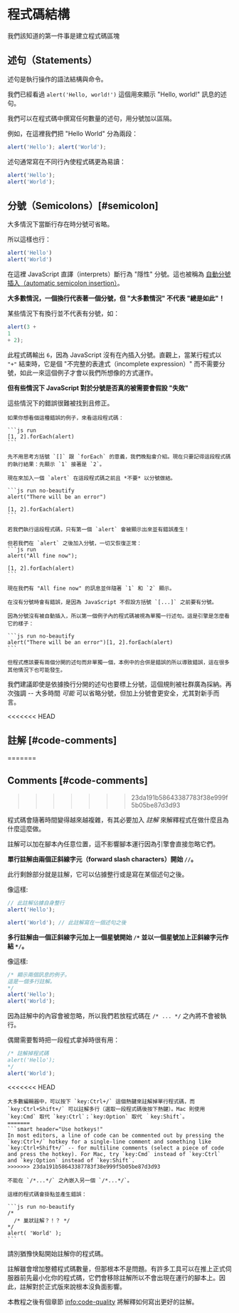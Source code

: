 # 程式碼結構

我們該知道的第一件事是建立程式碼區塊

## 述句（Statements）

述句是執行操作的語法結構與命令。

我們已經看過 `alert('Hello, world!')` 這個用來顯示 "Hello, world!" 訊息的述句。

我們可以在程式碼中撰寫任何數量的述句，用分號加以區隔。

例如，在這裡我們把 "Hello World" 分為兩段：

```js run no-beautify
alert('Hello'); alert('World');
```

述句通常寫在不同行內使程式碼更為易讀：

```js run no-beautify
alert('Hello');
alert('World');
```

## 分號（Semicolons）[#semicolon]

大多情況下當斷行存在時分號可省略。

所以這樣也行：

```js run no-beautify
alert('Hello')
alert('World')
```

在這裡 JavaScript 直譯（interprets）斷行為 "隱性" 分號。這也被稱為 [自動分號插入（automatic semicolon insertion）](https://tc39.github.io/ecma262/#sec-automatic-semicolon-insertion)。

**大多數情況，一個換行代表著一個分號，但 "大多數情況" 不代表 "總是如此"！**

某些情況下有換行並不代表有分號，如：

```js run no-beautify
alert(3 +
1
+ 2);
```

此程式碼輸出 `6`，因為 JavaScript 沒有在內插入分號。直觀上，當某行程式以 `"+"` 結束時，它是個 "不完整的表達式（incomplete expression）" 而不需要分號，如此一來這個例子才會以我們所想像的方式運作。

**但有些情況下 JavaScript 對於分號是否真的被需要會假設 "失敗"**

這些情況下的錯誤很難被找到且修正。

````smart header="錯誤的例子"
如果你想看個這種錯誤的例子，來看這段程式碼：

```js run
[1, 2].forEach(alert)
```

先不用思考方括號 `[]` 跟 `forEach` 的意義，我們晚點會介紹。現在只要記得這段程式碼的執行結果：先顯示 `1` 接著是 `2`。

現在來加入一個 `alert` 在這段程式碼之前且 *不要* 以分號做結。

```js run no-beautify
alert("There will be an error")

[1, 2].forEach(alert)
```

若我們執行這段程式碼，只有第一個 `alert` 會被顯示出來並有錯誤產生！

但若我們在 `alert` 之後加入分號，一切又恢復正常：
```js run
alert("All fine now");

[1, 2].forEach(alert)  
```

現在我們有 "All fine now" 的訊息並伴隨著 `1` 和 `2` 顯示。

在沒有分號時會有錯誤，是因為 JavaScript 不假設方括號 `[...]` 之前要有分號。

因為分號沒有被自動插入，所以第一個例子內的程式碼被視為單獨一行述句。這是引擎是怎麼看它的樣子：

```js run no-beautify
alert("There will be an error")[1, 2].forEach(alert)
```

但程式應該要有兩個分開的述句而非單獨一個，本例中的合併是錯誤的所以導致錯誤，這在很多其他情況下也可能發生。
````

我們建議即使是依據換行分開的述句也要標上分號，這個規則被社群廣為採納。再次強調 -- 大多時間 *可能* 可以省略分號，但加上分號會更安全，尤其對新手而言。

<<<<<<< HEAD
## 註解 [#code-comments]
=======
## Comments [#code-comments]
>>>>>>> 23da191b58643387783f38e999f5b05be87d3d93

程式碼會隨著時間變得越來越複雜，有其必要加入 *註解* 來解釋程式在做什麼且為什麼這麼做。

註解可以加在腳本內任意位置，這不影響腳本運行因為引擎會直接忽略它們。

**單行註解由兩個正斜線字元（forward slash characters）開始 `//`。**

此行剩餘部分就是註解，它可以佔據整行或是寫在某個述句之後。

像這樣:
```js run
// 此註解佔據自身整行
alert('Hello');

alert('World'); // 此註解寫在一個述句之後
```

**多行註解由一個正斜線字元加上一個星號開始 <code>/&#42;</code> 並以一個星號加上正斜線字元作結 <code>&#42;/</code>。**

像這樣:

```js run
/* 顯示兩個訊息的例子。
這是一個多行註解。
*/
alert('Hello');
alert('World');
```

因為註解中的內容會被忽略，所以我們若放程式碼在 <code>/&#42; ... &#42;/</code> 之內將不會被執行。

偶爾需要暫時把一段程式拿掉時很有用：

```js run
/* 註解掉程式碼
alert('Hello');
*/
alert('World');
```

<<<<<<< HEAD
```smart header="用熱鍵！"
大多數編輯器中，可以按下 `key:Ctrl+/` 這個熱鍵來註解掉單行程式碼，而 `key:Ctrl+Shift+/` 可以註解多行（選取一段程式碼後按下熱鍵）。Mac 則使用 `key:Cmd` 取代 `key:Ctrl`；`key:Option` 取代 ｀key:Shift`。
=======
```smart header="Use hotkeys!"
In most editors, a line of code can be commented out by pressing the `key:Ctrl+/` hotkey for a single-line comment and something like `key:Ctrl+Shift+/` -- for multiline comments (select a piece of code and press the hotkey). For Mac, try `key:Cmd` instead of `key:Ctrl` and `key:Option` instead of `key:Shift`.
>>>>>>> 23da191b58643387783f38e999f5b05be87d3d93
```

````warn header="不支援巢狀註解！"
不能在 `/*...*/` 之內嵌入另一個 `/*...*/`。

這樣的程式碼會掛點並產生錯誤：

```js run no-beautify
/*
  /* 巢狀註解？！？ */
*/
alert( 'World' );
```
````

請別猶豫快點開始註解你的程式碼。

註解雖會增加整體程式碼數量，但那根本不是問題。有許多工具可以在推上正式伺服器前先最小化你的程式碼，它們會移除註解所以不會出現在運行的腳本上。因此，註解對於正式版來說根本沒負面影響。

本教程之後有個章節 <info:code-quality> 將解釋如何寫出更好的註解。

